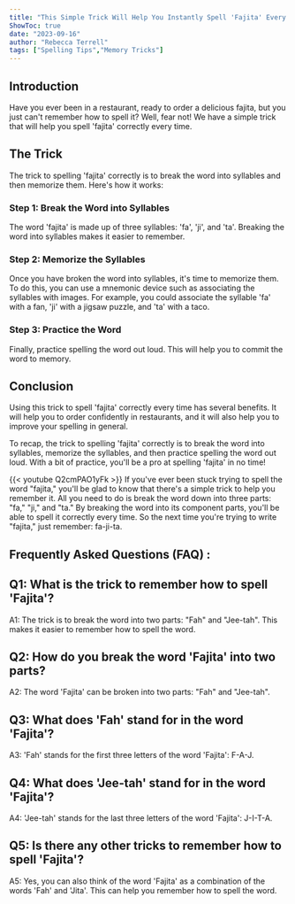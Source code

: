 ```yaml
---
title: "This Simple Trick Will Help You Instantly Spell 'Fajita' Every Time!"
ShowToc: true 
date: "2023-09-16"
author: "Rebecca Terrell" 
tags: ["Spelling Tips","Memory Tricks"]
---
```

## Introduction

Have you ever been in a restaurant, ready to order a delicious fajita, but you just can't remember how to spell it? Well, fear not! We have a simple trick that will help you spell 'fajita' correctly every time. 

## The Trick

The trick to spelling 'fajita' correctly is to break the word into syllables and then memorize them. Here's how it works:

### Step 1: Break the Word into Syllables

The word 'fajita' is made up of three syllables: 'fa', 'ji', and 'ta'. Breaking the word into syllables makes it easier to remember. 

### Step 2: Memorize the Syllables

Once you have broken the word into syllables, it's time to memorize them. To do this, you can use a mnemonic device such as associating the syllables with images. For example, you could associate the syllable 'fa' with a fan, 'ji' with a jigsaw puzzle, and 'ta' with a taco. 

### Step 3: Practice the Word

Finally, practice spelling the word out loud. This will help you to commit the word to memory. 

## Conclusion

Using this trick to spell 'fajita' correctly every time has several benefits. It will help you to order confidently in restaurants, and it will also help you to improve your spelling in general. 

To recap, the trick to spelling 'fajita' correctly is to break the word into syllables, memorize the syllables, and then practice spelling the word out loud. With a bit of practice, you'll be a pro at spelling 'fajita' in no time!

{{< youtube Q2cmPAO1yFk >}} 
If you've ever been stuck trying to spell the word "fajita," you'll be glad to know that there's a simple trick to help you remember it. All you need to do is break the word down into three parts: "fa," "ji," and "ta." By breaking the word into its component parts, you'll be able to spell it correctly every time. So the next time you're trying to write "fajita," just remember: fa-ji-ta.

## Frequently Asked Questions (FAQ) :
## Q1: What is the trick to remember how to spell 'Fajita'?

A1: The trick is to break the word into two parts: "Fah" and "Jee-tah". This makes it easier to remember how to spell the word.

## Q2: How do you break the word 'Fajita' into two parts?

A2: The word 'Fajita' can be broken into two parts: "Fah" and "Jee-tah".

## Q3: What does 'Fah' stand for in the word 'Fajita'?

A3: 'Fah' stands for the first three letters of the word 'Fajita': F-A-J.

## Q4: What does 'Jee-tah' stand for in the word 'Fajita'?

A4: 'Jee-tah' stands for the last three letters of the word 'Fajita': J-I-T-A.

## Q5: Is there any other tricks to remember how to spell 'Fajita'?

A5: Yes, you can also think of the word 'Fajita' as a combination of the words 'Fah' and 'Jita'. This can help you remember how to spell the word.





